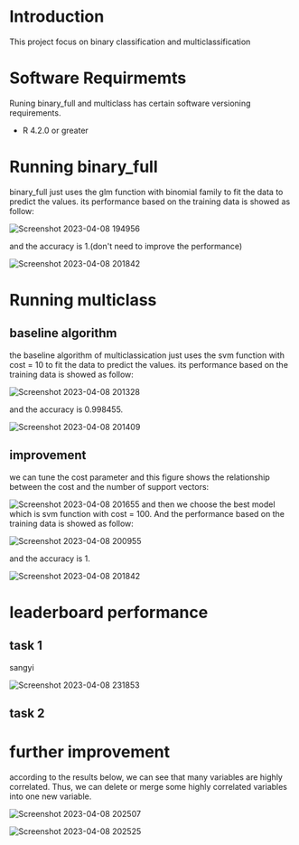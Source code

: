 # Introduction
This project focus on binary classification and multiclassification

# Software Requirmemts
Runing binary_full and multiclass has certain software versioning requirements.
* R 4.2.0 or greater

# Running binary_full
binary_full just uses the glm function with binomial family to fit the data to predict the values.
its performance based on the training data is showed as follow:

![Screenshot 2023-04-08 194956](https://user-images.githubusercontent.com/117102360/230747209-e7e4eab9-2698-4b88-84b0-699dc463c35c.png)

and the accuracy is 1.(don't need to improve the performance)

![Screenshot 2023-04-08 201842](https://user-images.githubusercontent.com/117102360/230747912-35893e3e-971b-4621-aee6-80d2eab810d7.png)


# Running multiclass
## baseline algorithm
the baseline algorithm of multiclassication just uses the svm function with cost = 10 to fit the data to predict the values.
its performance based on the training data is showed as follow:

![Screenshot 2023-04-08 201328](https://user-images.githubusercontent.com/117102360/230747789-9f375064-ed1e-4a7e-a97f-2cb5e6d3420b.png)

and the accuracy is 0.998455.

![Screenshot 2023-04-08 201409](https://user-images.githubusercontent.com/117102360/230747803-d55767b3-6847-46d7-8f22-25ea82d56f07.png)


## improvement
we can tune the cost parameter and this figure shows the relationship between the cost and the number of support vectors:

![Screenshot 2023-04-08 201655](https://user-images.githubusercontent.com/117102360/230747870-727faffe-435b-4289-86f9-e0f894cd78c5.png)
and then we choose the best model which is svm function with cost = 100. And the performance based on the training data is showed as follow:

![Screenshot 2023-04-08 200955](https://user-images.githubusercontent.com/117102360/230747702-9996e5d0-8905-41cf-9326-fef1925380f9.png)

and the accuracy is 1.

![Screenshot 2023-04-08 201842](https://user-images.githubusercontent.com/117102360/230747908-81c158df-bbaf-4793-8c28-fd7f68aef901.png)

# leaderboard performance
## task 1
sangyi

![Screenshot 2023-04-08 231853](https://user-images.githubusercontent.com/117102360/230752329-a83cc68b-8db3-4d53-ac32-74435dab2bd7.png)

## task 2

# further improvement
according to the results below, we can see that many variables are highly correlated. Thus, we can delete or merge some highly correlated variables into one new variable.

![Screenshot 2023-04-08 202507](https://user-images.githubusercontent.com/117102360/230748044-9b332eb9-0558-4a5e-8340-b29f65e7a941.png)

![Screenshot 2023-04-08 202525](https://user-images.githubusercontent.com/117102360/230748050-fbd8357d-9ad1-4f74-ac80-82c5600917ff.png)



